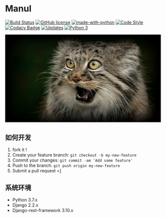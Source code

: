# Manul

[![Build Status](https://travis-ci.org/edison7500/manul.svg?branch=master)](https://travis-ci.org/edison7500/manul)
[![GitHub license](https://img.shields.io/github/license/edison7500/manul.svg)](https://github.com/edison7500/manul/blob/master/LICENSE)
[![made-with-python](https://img.shields.io/badge/Made%20with-Python-1f425f.svg)](https://www.python.org/)
[![Code Style](https://img.shields.io/badge/code%20style-black-000000.svg)](https://github.com/psf/black)
[![Codacy Badge](https://api.codacy.com/project/badge/Grade/dea1adba8ab14282a7f1ec6de527ad57)](https://www.codacy.com/manual/edison7500/manul?utm_source=github.com&amp;utm_medium=referral&amp;utm_content=edison7500/manul&amp;utm_campaign=Badge_Grade)
[![Updates](https://pyup.io/repos/github/edison7500/manul/shield.svg)](https://pyup.io/repos/github/edison7500/manul/)
[![Python 3](https://pyup.io/repos/github/edison7500/manul/python-3-shield.svg)](https://pyup.io/repos/github/edison7500/manul/)

![manul cat](./images/5a65b3cfe245c.jpg)


## 如何开发

1. fork it !
2. Create your feature branch: ```git checkout -b my-new-feature```
3. Commit your changes: ```git commit -am 'Add some feature'```
4. Push to the branch: ```git push origin my-new-feature```
5. Submit a pull request =]


## 系统环境

* Python 3.7.x
* Django 2.2.x
* Django-rest-framework 3.10.x
